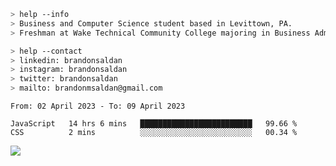 ````bash
> help --info
> Business and Computer Science student based in Levittown, PA.
> Freshman at Wake Technical Community College majoring in Business Administration.
````

````bash
> help --contact
> linkedin: brandonsaldan
> instagram: brandonsaldan
> twitter: brandonsaldan
> mailto: brandonmsaldan@gmail.com
````

<!--START_SECTION:waka-->

```text
From: 02 April 2023 - To: 09 April 2023

JavaScript   14 hrs 6 mins   █████████████████████████   99.66 %
CSS          2 mins          ░░░░░░░░░░░░░░░░░░░░░░░░░   00.34 %
```

<!--END_SECTION:waka-->

![](https://komarev.com/ghpvc/?username=brandonsaldan&color=6A8AFF)
